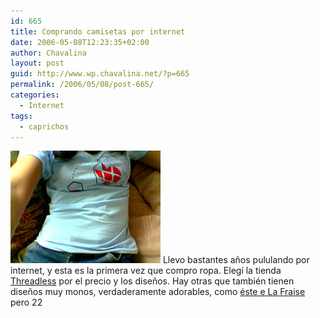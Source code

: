 ```yaml
---
id: 665
title: Comprando camisetas por internet
date: 2006-05-08T12:23:35+02:00
author: Chavalina
layout: post
guid: http://www.wp.chavalina.net/?p=665
permalink: /2006/05/08/post-665/
categories:
  - Internet
tags:
  - caprichos
---
```

<img class="imgizqda" src="/imagenes/fotos/missing-piece.jpg" alt="Camiseta azul con un cubo de rubik con un corazoncito al que le falta una pieza, de Threadless" /> Llevo bastantes a&ntilde;os pululando por internet, y esta es la primera vez que compro ropa. Eleg&iacute; la tienda <a href="http://www.threadless.com/?streetteam=chavalina" target="_blank">Threadless</a> por el precio y los dise&ntilde;os. Hay otras que también tienen dise&ntilde;os muy monos, verdaderamente adorables, como <a href="http://www.lafraise.com/t-shirt-194p26-monde-cruel.html" target="_blank">éste e La Fraise</a> pero 22